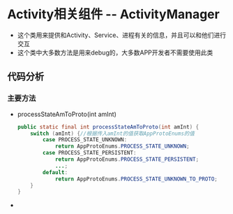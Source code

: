 # Activity相关组件 -- ActivityManager

- 这个类用来提供和Activity、Service、进程有关的信息，并且可以和他们进行交互
- 这个类中大多数方法是用来debug的，大多数APP开发者不需要使用此类

## 代码分析

### 主要方法

- processStateAmToProto(int amInt)

  ```java
  public static final int processStateAmToProto(int amInt) {
      switch (amInt) {//根据传入amInt的值获取AppProtoEnums的值
          case PROCESS_STATE_UNKNOWN:
              return AppProtoEnums.PROCESS_STATE_UNKNOWN;
          case PROCESS_STATE_PERSISTENT:
              return AppProtoEnums.PROCESS_STATE_PERSISTENT;
              ...;
          default:
              return AppProtoEnums.PROCESS_STATE_UNKNOWN_TO_PROTO;
      }
  }
  ```

- 

